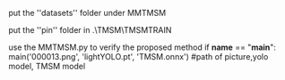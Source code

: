 put the ''datasets'' folder under MMTMSM


put the ''pin'' folder in .\TMSM\TMSMTRAIN

use the MMTMSM.py to verify the proposed method
   if __name__ == "__main__":
       main('000013.png', 'lightYOLO.pt', 'TMSM.onnx') #path of picture,yolo model, TMSM model


